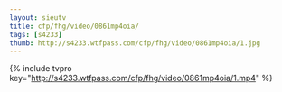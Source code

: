 ```yaml
--- 
layout: sieutv
title: cfp/fhg/video/0861mp4oia/
tags: [s4233]
thumb: http://s4233.wtfpass.com/cfp/fhg/video/0861mp4oia/1.jpg
---
```

{% include tvpro key="http://s4233.wtfpass.com/cfp/fhg/video/0861mp4oia/1.mp4" %} 
